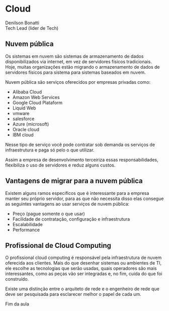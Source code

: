 # Cloud 

Denilson Bonatti  
Tech Lead (lider de Tech)

## Nuvem pública  

Os sistemas em nuvem são sistemas de armazenamento de dados disponibilizados via internet, em vez de servidores físicos tradicionais. Hoje, muitas organizações estão migrando o armazenamento de dados de servidores físicos para sistema para sistemas baseados em nuvem.

Nuvem pública são serviços oferecidos por empresas privadas como:

- Alibaba Cloud  
- Amazon Web Services  
- Google Cloud Plataform  
- Liquid Web  
- vmware  
- salesforce  
- Azure (microsoft)  
- Oracle cloud  
- IBM cloud  

Nesse tipo de serviço você pode contratar sob demanda os serviços de infraestrutura e paga só pelo o que utilizar.

Assim a empresa de desenvolvimento terceiriza essas responsabilidades, flexibiliza o uso de servidores e reduz alguns custos.

## Vantagens de migrar para a nuvem pública  

Existem alguns ramos especificos que é interessante para a empresa manter seu próprio servidor, para as que não necessita disso elas consegue as seguintes vantagens ao usar serviços de nuvem pública:

- Preço (pague somente o que usar)  
- Facilidade de contratação, configuração e infraestrutura  
- Escalabilidade  
- Performance

## Profissional de Cloud Computing  

O profissional cloud computing é responsável pela infraestrutura de nuvem oferecida aos clientes. Mais do que desenhar sistemas ou ambientes de TI, ele escolhe as tecnologias que serão usadas, quais operadores são mais interessantes, como as peças vão ser integradas e, no fim, cuida do que foi construído.

Existe uma distinção entre o arquiteto de rede e o engenheiro de rede que deve ser pesquisada para esclarecer melhor o papel de cada um.

Fim da aula
